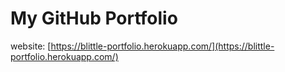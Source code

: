# My GitHub Portfolio
website: [https://blittle-portfolio.herokuapp.com/](https://blittle-portfolio.herokuapp.com/)
